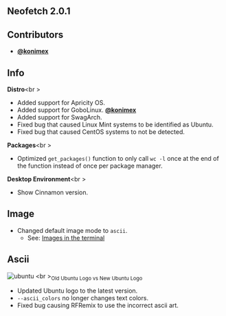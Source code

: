 ## Neofetch 2.0.1

## Contributors

- **[@konimex](https://github.com/konimex)**


## Info

**Distro**<br \>

- Added support for Apricity OS.
- Added support for GoboLinux. **[@konimex](https://github.com/konimex)**
- Added support for SwagArch.
- Fixed bug that caused Linux Mint systems to be identified as Ubuntu.
- Fixed bug that caused CentOS systems to not be detected.

**Packages**<br \>

- Optimized `get_packages()` function to only call `wc -l` once at the end of the function instead of once per package manager.

**Desktop Environment**<br \>

- Show Cinnamon version.

## Image

- Changed default image mode to `ascii`.
    - See: [Images in the terminal](https://github.com/dylanaraps/neofetch/wiki/Images-in-the-terminal#enabling-image-mode)


## Ascii

![ubuntu](https://u.teknik.io/zILeY.png)
<br \><sub>Old Ubuntu Logo vs New Ubuntu Logo</sub>

- Updated Ubuntu logo to the latest version.
- `--ascii_colors` no longer changes text colors.
- Fixed bug causing RFRemix to use the incorrect ascii art. 
